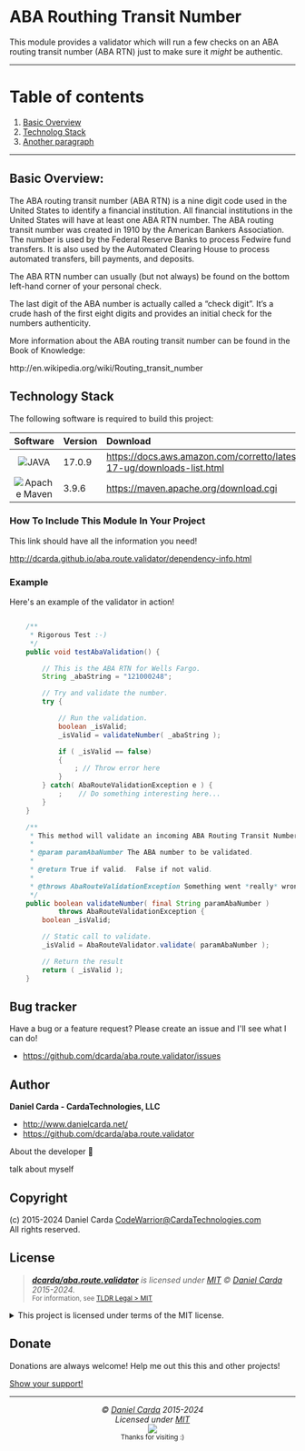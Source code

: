 #  ABA Routhing Transit Number

This module provides a validator which will run a few checks on an ABA
routing transit number (ABA RTN) just to make sure it *might* be authentic.

----------------------------------------------------------------------------
# Table of contents
1. [Basic Overview](#overview)
2. [Technolog Stack](#TechStack)
3. [Another paragraph](#paragraph2)


----------------------------------------------------------------------------
## Basic Overview: <a name="overview"></a>


The ABA routing transit number (ABA RTN) is a nine digit code used in the United States to identify a financial institution. All financial institutions in the United States will have at least one ABA RTN number. The ABA routing transit number was created in 1910 by the American Bankers Association. The number is used by the Federal Reserve Banks to process Fedwire fund transfers. It is also used by the Automated Clearing House to process automated transfers, bill payments, and deposits.

The ABA RTN number can usually (but not always) be found on the bottom left-hand corner of your personal check.

The last digit of the ABA number is actually called a “check digit”. It’s a crude hash of the first eight digits and provides an initial check for the numbers authenticity.

More information about the ABA routing transit number can be found in the Book of Knowledge:
<p>http://en.wikipedia.org/wiki/Routing_transit_number</p>


## Technology Stack <a name="TechStack"></a>

The following software is required to build this project:

| Software | Version | Download                                                                        |
|:--------:|---------|:--------------------------------------------------------------------------------|
|  ![JAVA](https://img.shields.io/badge/_-JAVA-B07219.svg?style=for-the-badge) | 17.0.9  | https://docs.aws.amazon.com/corretto/latest/corretto-17-ug/downloads-list.html  |
| ![Apache Maven](https://img.shields.io/badge/Apache%20Maven-C71A36?style=for-the-badge&logo=Apache%20Maven&logoColor=white)  | 3.9.6   | https://maven.apache.org/download.cgi                                           |


### How To Include This Module In Your Project
This link should have all the information you need!

http://dcarda.github.io/aba.route.validator/dependency-info.html

### Example

Here's an example of the validator in action!

```java

    /**
     * Rigorous Test :-)
     */
    public void testAbaValidation() {

        // This is the ABA RTN for Wells Fargo.
        String _abaString = "121000248";

        // Try and validate the number.
        try {

            // Run the validation.
            boolean _isValid;
            _isValid = validateNumber( _abaString );

            if ( _isValid == false)
            {
                ; // Throw error here
            }
        } catch( AbaRouteValidationException e ) {
            ;    // Do something interesting here...
        }
    }

    /**
     * This method will validate an incoming ABA Routing Transit Number.
     *
     * @param paramAbaNumber The ABA number to be validated.
     *
     * @return True if valid.  False if not valid.
     *
     * @throws AbaRouteValidationException Something went *really* wrong.
     */
    public boolean validateNumber( final String paramAbaNumber )
            throws AbaRouteValidationException {
        boolean _isValid;

        // Static call to validate.
        _isValid = AbaRouteValidator.validate( paramAbaNumber );

        // Return the result
        return ( _isValid );
    }
```

## Bug tracker

Have a bug or a feature request? Please create an issue and I'll see what I can do!

+ https://github.com/dcarda/aba.route.validator/issues

<!--  ───────────────────────────────────────────────────────────────────────────  -->

## Author

**Daniel Carda - CardaTechnologies, LLC**

+ http://www.danielcarda.net/
+ https://github.com/dcarda/aba.route.validator

About the developer  👋

talk about myself

<!-- End:  Author -->
<!--  ───────────────────────────────────────────────────────────────────────────  -->



##  Copyright

(c) 2015-2024  Daniel Carda <CodeWarrior@CardaTechnologies.com>\
All rights reserved.

<!-- End:  Copyright -->
<!--  ───────────────────────────────────────────────────────────────────────────  -->

##  License

> _**[dcarda/aba.route.validator](https://github.com/dcarda/aba.route.validator)** is licensed under [MIT](https://choosealicense.com/licenses/mit/) © [Daniel Carda](https://danielcarda.net/) 2015-2024._\
> <sup align="right">For information, see <a href="https://tldrlegal.com/license/mit-license">TLDR Legal > MIT</a></sup>

<details>
<summary>This project is licensed under terms of the MIT license.</summary>

```
The MIT License (MIT)

Copyright (c) Daniel Carda <CodeWarrior@CardaTechnologies.com>

Permission is hereby granted, free of charge, to any person obtaining a copy
of this software and associated documentation files (the "Software"), to deal
in the Software without restriction, including without limitation the rights
to use, copy, modify, merge, publish, distribute, sub-license, and/or sell
copies of the Software, and to permit persons to whom the Software is furnished
to do so, subject to the following conditions:

The above copyright notice and this permission notice shall be included install
copies or substantial portions of the Software.

THE SOFTWARE IS PROVIDED "AS IS", WITHOUT WARRANTY OF ANY KIND, EXPRESS OR IMPLIED,
INCLUDING BUT NOT LIMITED TO THE WARRANTIES OF MERCHANT ABILITY, FITNESS FOR A
PARTICULAR PURPOSE AND NON INFRINGEMENT. IN NO EVENT SHALL THE AUTHORS OR COPYRIGHT
HOLDERS BE LIABLE FOR ANY CLAIM, DAMAGES OR OTHER LIABILITY, WHETHER IN AN ACTION
OF CONTRACT, TORT OR OTHERWISE, ARISING FROM, OUT OF OR IN CONNECTION WITH THE
SOFTWARE OR THE USE OR OTHER DEALINGS IN THE SOFTWARE.This is how you dropdown.
```
</details>

<!-- End:  License -->
<!--  ───────────────────────────────────────────────────────────────────────────  -->

##  Donate
Donations are always welcome!  Help me out this this and other projects!

[Show your support!](contribute.html)

<!-- End:  Donate -->

<!--  ───────────────────────────────────────────────────────────────────────────  -->
----------------------------------------------------------------------------
<p  align="center">
  <i>© <a href="https://danielcarda.net/">Daniel Carda</a> 2015-2024</i><br>
  <i>Licensed under <a href="https://choosealicense.com/licenses/mit/">MIT</a></i><br>
  <a href="https://github.com/lissy93">
  <img src="https://i.ibb.co/4KtpYxb/octocat-clean-mini.png" /></a><br>
  <sup>Thanks for visiting :)</sup>
</p>

<!-- End:  Thanks for visiting -->
<!--  ───────────────────────────────────────────────────────────────────────────  -->

